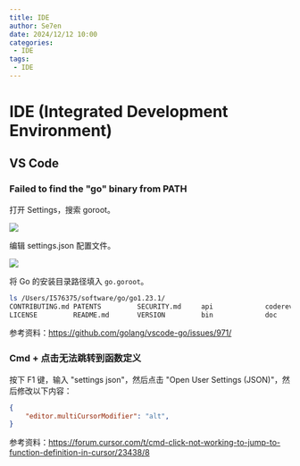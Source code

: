 ```yaml
---
title: IDE
author: Se7en
date: 2024/12/12 10:00
categories:
 - IDE
tags:
 - IDE
---
```


# IDE (Integrated Development Environment)

## VS Code

### Failed to find the "go" binary from PATH

打开 Settings，搜索 goroot。

![](https://chengzw258.oss-cn-beijing.aliyuncs.com/Article/202412121031940.png)

编辑 settings.json 配置文件。

![](https://chengzw258.oss-cn-beijing.aliyuncs.com/Article/202412121031061.png)

将 Go 的安装目录路径填入 `go.goroot`。

```bash
ls /Users/I576375/software/go/go1.23.1/
CONTRIBUTING.md PATENTS         SECURITY.md     api             codereview.cfg  go.env          misc            src
LICENSE         README.md       VERSION         bin             doc             lib             pkg             test
```

参考资料：https://github.com/golang/vscode-go/issues/971/

### Cmd + 点击无法跳转到函数定义

按下 F1 键，输入 "settings json"，然后点击 "Open User Settings (JSON)"，然后修改以下内容：

```json
{
    "editor.multiCursorModifier": "alt",
}
```

参考资料：https://forum.cursor.com/t/cmd-click-not-working-to-jump-to-function-definition-in-cursor/23438/8
